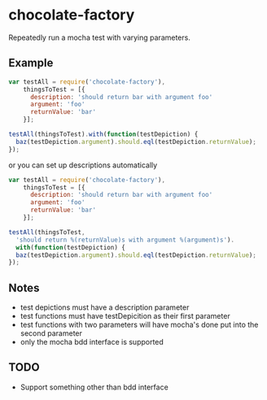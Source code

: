 chocolate-factory
=================

Repeatedly run a mocha test with varying parameters.

Example
-------
```javascript
var testAll = require('chocolate-factory'),
    thingsToTest = [{
      description: 'should return bar with argument foo'
      argument: 'foo'
      returnValue: 'bar'
    }];

testAll(thingsToTest).with(function(testDepiction) {
  baz(testDepiction.argument).should.eql(testDepiction.returnValue);
});
```

or you can set up descriptions automatically

```javascript
var testAll = require('chocolate-factory'),
    thingsToTest = [{
      description: 'should return bar with argument foo'
      argument: 'foo'
      returnValue: 'bar'
    }];

testAll(thingsToTest, 
  'should return %(returnValue)s with argument %(argument)s').
  with(function(testDepiction) {
  baz(testDepiction.argument).should.eql(testDepiction.returnValue);
});
```

Notes
-----

* test depictions must have a description parameter
* test functions must have testDepicition as their first parameter
* test functions with two parameters will have mocha's done put into the
  second parameter
* only the mocha bdd interface is supported

TODO
----
* Support something other than bdd interface

